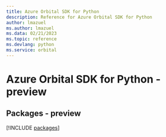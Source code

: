 ```yaml
---
title: Azure Orbital SDK for Python
description: Reference for Azure Orbital SDK for Python
author: lmazuel
ms.author: lmazuel
ms.data: 02/21/2023
ms.topic: reference
ms.devlang: python
ms.service: orbital
---
```

# Azure Orbital SDK for Python - preview
## Packages - preview
[!INCLUDE [packages](orbital-index.md)]